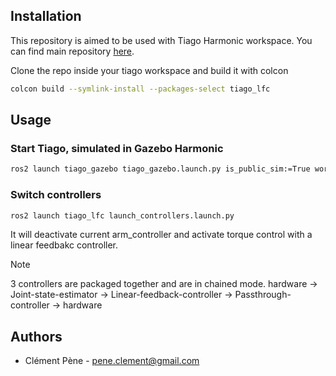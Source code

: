 
## Installation

This repository is aimed to be used with Tiago Harmonic workspace. You can find main repository [here](https://github.com/Tiago-Harmonic/tiago_harmonic). 

Clone the repo inside your tiago workspace and build it with colcon

```bash
colcon build --symlink-install --packages-select tiago_lfc
```

## Usage

### Start Tiago, simulated in Gazebo Harmonic
```bash
ros2 launch tiago_gazebo tiago_gazebo.launch.py is_public_sim:=True world_name:=house # or empty
```
### Switch controllers
```bash 
ros2 launch tiago_lfc launch_controllers.launch.py 
```
It will deactivate current arm_controller and activate torque control with a linear feedbakc controller. 
> [!note]
> 3 controllers are packaged together and are in chained mode.
> hardware -> Joint-state-estimator -> Linear-feedback-controller -> Passthrough-controller -> hardware


## Authors
* Clément Pène - pene.clement@gmail.com